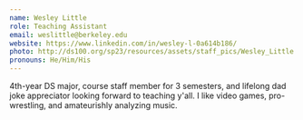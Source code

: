 ```yaml
---
name: Wesley Little
role: Teaching Assistant
email: weslittle@berkeley.edu
website: https://www.linkedin.com/in/wesley-l-0a614b186/
photo: http://ds100.org/sp23/resources/assets/staff_pics/Wesley_Little.jpeg
pronouns: He/Him/His
---
```

4th-year DS major, course staff member for 3 semesters, and lifelong dad joke appreciator looking forward to teaching y'all. I like video games, pro-wrestling, and amateurishly analyzing music.
